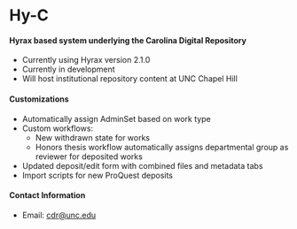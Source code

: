 # Hy-C

#### Hyrax based system underlying the Carolina Digital Repository

* Currently using Hyrax version 2.1.0
* Currently in development
* Will host institutional repository content at UNC Chapel Hill

#### Customizations

* Automatically assign AdminSet based on work type
* Custom workflows:
    * New withdrawn state for works
    * Honors thesis workflow automatically assigns departmental group as reviewer for deposited works
* Updated deposit/edit form with combined files and metadata tabs
* Import scripts for new ProQuest deposits

#### Contact Information
* Email: cdr@unc.edu